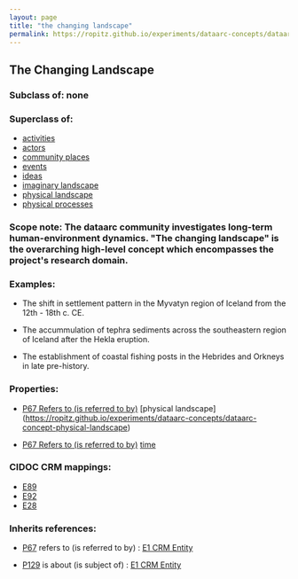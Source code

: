 ```yaml
---
layout: page
title: "the changing landscape"
permalink: https://ropitz.github.io/experiments/dataarc-concepts/dataarc-concept-changing-landscape/
---
```


## The Changing Landscape


###  Subclass of: none
###  Superclass of:
* [activities](https://ropitz.github.io/experiments/dataarc-concepts/dataarc-concept-activities) 
* [actors](https://ropitz.github.io/experiments/dataarc-concepts/dataarc-concept-actors)
* [community places](https://ropitz.github.io/experiments/dataarc-concepts/dataarc-concept-community-places)
* [events](https://ropitz.github.io/experiments/dataarc-concepts/dataarc-concept-events)
* [ideas](https://ropitz.github.io/experiments/dataarc-concepts/dataarc-concept-ideas)
* [imaginary landscape](https://ropitz.github.io/experiments/dataarc-concepts/dataarc-concept-imaginary-landscape)
* [physical landscape](https://ropitz.github.io/experiments/dataarc-concepts/dataarc-concept-physical-landscape)
* [physical processes](https://ropitz.github.io/experiments/dataarc-concepts/dataarc-concept-physical-processes)

###  Scope note: The dataarc community investigates long-term human-environment dynamics. "The changing landscape" is the overarching high-level concept which encompasses the project's research domain. 

### Examples: 

* The shift in settlement pattern in the Myvatyn region of Iceland from the 12th - 18th c. CE. 

* The accummulation of tephra sediments across the southeastern region of Iceland after the Hekla eruption.

* The establishment of coastal fishing posts in the Hebrides and Orkneys in late pre-history.

### Properties:

* [ P67 Refers to (is referred to by)](http://www.cidoc-crm.org/Property/p67-refers-to/version-6.2.1)
 [physical landscape] (https://ropitz.github.io/experiments/dataarc-concepts/dataarc-concept-physical-landscape)
 
* [P67 Refers to (is referred to by)](http://www.cidoc-crm.org/Property/p67-refers-to/version-6.2.1)
 [time](https://ropitz.github.io/experiments/dataarc-concepts/dataarc-concept-time)

### CIDOC CRM mappings: 

* [E89](http://www.cidoc-crm.org/Entity/E89-Propositional-Object/Version-6.2.1)
* [E92](http://www.cidoc-crm.org/Entity/E92_Spacetime_Volume/Version-6.2.1)
* [E28](http://www.cidoc-crm.org/Entity/E28_Conceptual_Object/Version-6.2.1)


### Inherits references:

* [P67](http://www.cidoc-crm.org/Property/p129-is-about/version-6.2.1) refers to (is referred to by) : [E1 CRM Entity](http://www.cidoc-crm.org/entity/e1-crm-entity/version-6.2.1)

* [P129](http://www.cidoc-crm.org/Property/p129-is-about/version-6.2.1) is about (is subject of) : [E1 CRM Entity](http://www.cidoc-crm.org/entity/e1-crm-entity/version-6.2.1)